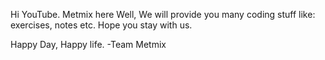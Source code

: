 Hi YouTube. Metmix here
Well, We will provide you many coding stuff like: exercises, notes etc.
Hope you stay with us.

Happy Day, Happy life.
-Team Metmix
